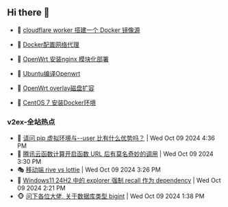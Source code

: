 ## Hi there 👋

<!--
**dkyg666/dkyg666** is a ✨ _special_ ✨ repository because its `README.md` (this file) appears on your GitHub profile.

Here are some ideas to get you started:

- 🔭 I’m currently working on ...
- 🌱 I’m currently learning ...
- 👯 I’m looking to collaborate on ...
- 🤔 I’m looking for help with ...
- 💬 Ask me about ...
- 📫 How to reach me: ...
- 😄 Pronouns: ...
- ⚡ Fun fact: ...
-->

<!-- BLOG-POST-LIST:START -->
- 🦩 [cloudflare worker 搭建一个 Docker 镜像源](http://blog.1996099.xyz/archives/cloudflare-worker-da-jian-yi-ge-docker-jing-xiang-zhan) 

- 🚦 [Docker配置网络代理](http://blog.1996099.xyz/archives/dockerpei-zhi-wang-luo-dai-li) 

- 🫶 [OpenWrt 安装nginx 模块化部署](http://blog.1996099.xyz/archives/openwrt-an-zhuang-nginx-mo-kuai-hua-bu-shu) 

- 🦄 [Ubuntu编译Openwrt](http://blog.1996099.xyz/archives/ubuntuzi-bian-yi-openwrt) 

- 🐻 [OpenWrt overlay磁盘扩容](http://blog.1996099.xyz/archives/openwrt-overlay) 

- 🤖 [CentOS 7 安装Docker环境](http://blog.1996099.xyz/archives/centos-docker) 
<!-- BLOG-POST-LIST:END -->

### v2ex-全站热点
<!-- v2ex:START -->
- 🥸 [请问 pip 虚拟环境与--user 比有什么优势吗？](https://www.v2ex.com/t/1078725#reply1) | Wed Oct 09 2024 4:36 PM
- 🤗 [腾讯云函数计算开启函数 URL 后有莫名奇妙的调用](https://www.v2ex.com/t/1078715#reply1) | Wed Oct 09 2024 3:30 PM
- 🎭 [移动端 rive vs lottie](https://www.v2ex.com/t/1078714#reply1) | Wed Oct 09 2024 3:26 PM
- 🥷 [Windows11 24H2 中的 explorer 强制 recall 作为 dependency](https://www.v2ex.com/t/1078706#reply6) | Wed Oct 09 2024 2:21 PM
- 🐵 [问下各位大佬, 关于数据库类型 bigint](https://www.v2ex.com/t/1078696#reply4) | Wed Oct 09 2024 1:38 PM<!-- v2ex:END -->

